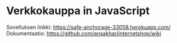 # Verkkokauppa in JavaScript
Sovelluksen linkki: https://safe-anchorage-33058.herokuapp.com/
Dokumentaatio: https://github.com/ansakhar/internetshop/wiki